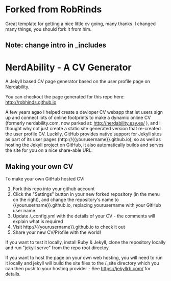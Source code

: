 # Forked from RobRinds

Great template for getting a nice little cv going, many thanks.  I changed many things, you should fork it from him.

## Note: change intro in _includes 




# NerdAbility - A CV Generator
A Jekyll based CV page generator based on the user profile page on Nerdability.

You can checkout the page generated for this repo here: http://robhinds.github.io

A few years agao I helped create a devloper CV webapp that let users sign up and connect lots of online footprints to make a dynamic online CV (formerly nerdability.com, now parked at: http://nerdability.esy.es/ ), and I thought why not just create a static site generated version that re-created the user profile CV.  Luckily, GitHub provides native support for Jekyll sites as part of its user pages (http://{{yourusername}}.github.io), so as well as hosting the Jekyll project on GitHub, it also automatically builds and serves the site for you on a nice share-able URL.


## Making your own CV

To make your own GitHub hosted CV:

1. Fork this repo into your github account 
2. Click the "Settings" button in your new forked repository (in the menu on the right), and change the repository's name to {{yourusername}}.github.io, replacing yourusername with your GitHub user name.
3. Update /_config.yml with the details of your CV - the comments will explain what is required
4. Visit http://{{yourusername}}.github.io to check it out
5. Share your new CV/Profile with the world!


If you want to test it locally, install Ruby & Jekyll, clone the repository locally and run "jekyll serve" from the repo root directoy.

If you want to host the page on your own web hosting, you will need to run it locally and jekyll will build the site files to the /_site directory which you can then push to your hosting provider - See https://jekyllrb.com/ for details.


